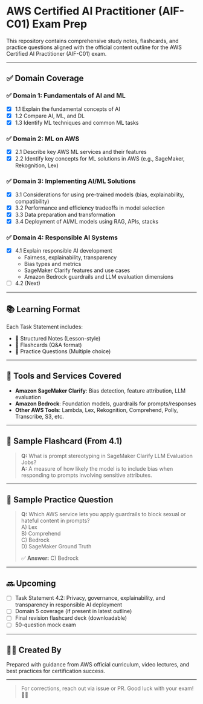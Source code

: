 # AWS Certified AI Practitioner (AIF-C01) Exam Prep

This repository contains comprehensive study notes, flashcards, and practice questions aligned with the official content outline for the AWS Certified AI Practitioner (AIF-C01) exam.

---

## ✅ Domain Coverage

### ✅ Domain 1: Fundamentals of AI and ML
- [x] 1.1 Explain the fundamental concepts of AI
- [x] 1.2 Compare AI, ML, and DL
- [x] 1.3 Identify ML techniques and common ML tasks

### ✅ Domain 2: ML on AWS
- [x] 2.1 Describe key AWS ML services and their features
- [x] 2.2 Identify key concepts for ML solutions in AWS (e.g., SageMaker, Rekognition, Lex)

### ✅ Domain 3: Implementing AI/ML Solutions
- [x] 3.1 Considerations for using pre-trained models (bias, explainability, compatibility)
- [x] 3.2 Performance and efficiency tradeoffs in model selection
- [x] 3.3 Data preparation and transformation
- [x] 3.4 Deployment of AI/ML models using RAG, APIs, stacks

### ✅ Domain 4: Responsible AI Systems
- [x] 4.1 Explain responsible AI development
  - Fairness, explainability, transparency
  - Bias types and metrics
  - SageMaker Clarify features and use cases
  - Amazon Bedrock guardrails and LLM evaluation dimensions
- [ ] 4.2 (Next)

---

## 📚 Learning Format

Each Task Statement includes:

- 📘 Structured Notes (Lesson-style)
- 🔖 Flashcards (Q&A format)
- 📝 Practice Questions (Multiple choice)

---

## 🧠 Tools and Services Covered

- **Amazon SageMaker Clarify**: Bias detection, feature attribution, LLM evaluation
- **Amazon Bedrock**: Foundation models, guardrails for prompts/responses
- **Other AWS Tools**: Lambda, Lex, Rekognition, Comprehend, Polly, Transcribe, S3, etc.

---

## 📎 Sample Flashcard (From 4.1)

> **Q:** What is prompt stereotyping in SageMaker Clarify LLM Evaluation Jobs?  
> **A:** A measure of how likely the model is to include bias when responding to prompts involving sensitive attributes.

---

## 🧪 Sample Practice Question

> **Q:** Which AWS service lets you apply guardrails to block sexual or hateful content in prompts?  
> A) Lex  
> B) Comprehend  
> C) Bedrock  
> D) SageMaker Ground Truth  
>  
> ✅ **Answer:** C) Bedrock

---

## 🔜 Upcoming

- [ ] Task Statement 4.2: Privacy, governance, explainability, and transparency in responsible AI deployment
- [ ] Domain 5 coverage (if present in latest outline)
- [ ] Final revision flashcard deck (downloadable)
- [ ] 50-question mock exam

---

## 🧑‍🏫 Created By

Prepared with guidance from AWS official curriculum, video lectures, and best practices for certification success.

---

> For corrections, reach out via issue or PR. Good luck with your exam! 🧠🚀
